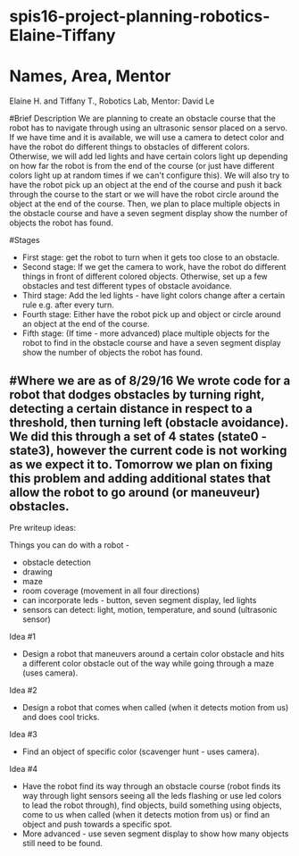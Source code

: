 # spis16-project-planning-robotics-Elaine-Tiffany
# Names, Area, Mentor
Elaine H. and Tiffany T., Robotics Lab, Mentor: David Le

#Brief Description
We are planning to create an obstacle course that the robot has to navigate through using an ultrasonic sensor placed on a servo. If we have time and it is available, we will use a camera to detect color and have the robot do different things to obstacles of different colors. Otherwise, we will add led lights and have certain colors light up depending on how far the robot is from the end of the course (or just have different colors light up at random times if we can't configure this). We will also try to have the robot pick up an object at the end of the course and push it back through the course to the start or we will have the robot circle around the object at the end of the course. Then, we plan to place multiple objects in the obstacle course and have a seven segment display show the number of objects the robot has found.

#Stages
* First stage: get the robot to turn when it gets too close to an obstacle.
* Second stage: If we get the camera to work, have the robot do different things in front of different colored objects. Otherwise, set up a few obstacles and test different types of obstacle avoidance.
* Third stage: Add the led lights - have light colors change after a certain rule e.g. after every turn.
* Fourth stage: Either have the robot pick up and object or circle around an object at the end of the course.
* Fifth stage: (If time - more advanced) place multiple objects for the robot to find in the obstacle course and have a seven segment display show the number of objects the robot has found.

#Where we are as of 8/29/16
We wrote code for a robot that dodges obstacles by turning right, detecting a certain distance in respect to a threshold, then turning left (obstacle avoidance). We did this through a set of 4 states (state0 - state3), however the current code is not working as we expect it to. Tomorrow we plan on fixing this problem and adding additional states that allow the robot to go around (or maneuveur) obstacles. 
---------------------
Pre writeup ideas:

Things you can do with a robot -
* obstacle detection
* drawing
* maze
* room coverage (movement in all four directions)
* can incorporate leds - button, seven segment display, led lights
* sensors can detect: light, motion, temperature, and sound (ultrasonic sensor)

Idea #1
* Design a robot that maneuvers around a certain color obstacle and hits a different color obstacle out of the way while going through a maze (uses camera).

Idea #2
* Design a robot that comes when called (when it detects motion from us) and does cool tricks.

Idea #3
* Find an object of specific color (scavenger hunt - uses camera).

Idea #4
* Have the robot find its way through an obstacle course (robot finds its way through light sensors seeing all the leds flashing or use led colors to lead the robot through), find objects, build something using objects, come to us when called (when it detects motion from us) or find an object and push towards a specific spot.
* More advanced - use seven segment display to show how many objects still need to be found.

